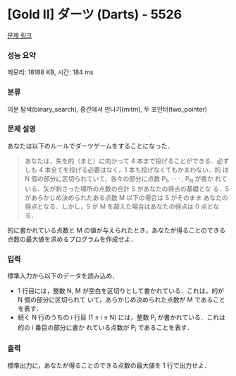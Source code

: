 # [Gold II] ダーツ (Darts) - 5526 

[문제 링크](https://www.acmicpc.net/problem/5526) 

### 성능 요약

메모리: 18188 KB, 시간: 184 ms

### 분류

이분 탐색(binary_search), 중간에서 만나기(mitm), 두 포인터(two_pointer)

### 문제 설명

<p>あなたは以下のルールでダーツゲームをすることになった．</p>

<blockquote>
<p>あなたは，矢を的（まと）に向かって 4 本まで投げることができる．必ず しも 4 本全てを投げる必要はなく，1 本も投げなくてもかまわない．的 は N 個の部分に区切られていて，各々の部分に点数 P<sub>1</sub>, · · · , P<sub>N</sub> が書か れている．矢が刺さった場所の点数の合計 S があなたの得点の基礎とな る．S があらかじめ決められたある点数 M 以下の場合は S がそのまま あなたの得点となる．しかし，S が M を超えた場合はあなたの得点は 0 点となる．</p>
</blockquote>

<p>的に書かれている点数と M の値が与えられたとき，あなたが得ることのできる 点数の最大値を求めるプログラムを作成せよ．</p>

### 입력 

 <p>標準入力から以下のデータを読み込め．</p>

<ul>
	<li>1 行目には，整数 N, M が空白を区切りとして書かれている．これは，的が N 個の部分に区切られて いて，あらかじめ決められた点数が M であることを表す．</li>
	<li>続く N 行のうちの i 行目 (1 ≤ i ≤ N) には，整数 P<sub>i</sub> が書かれている．これは的の i 番目の部分に書か れている点数が P<sub>i</sub> であることを表す．</li>
</ul>

### 출력 

 <p>標準出力に，あなたが得ることのできる点数の最大値を 1 行で出力せよ．</p>


